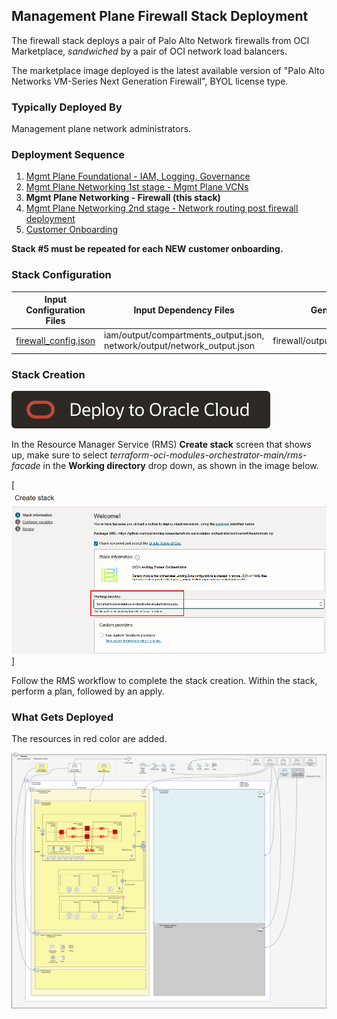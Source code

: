## Management Plane Firewall Stack Deployment

The firewall stack deploys a pair of Palo Alto Network firewalls from OCI Marketplace, *sandwiched* by a pair of OCI network load balancers. 

The marketplace image deployed is the latest available version of "Palo Alto Networks VM-Series Next Generation Firewall", BYOL license type.

### Typically Deployed By

Management plane network administrators.

### Deployment Sequence

1. [Mgmt Plane Foundational - IAM, Logging, Governance](./MPLANE-FOUNDATIONAL.md)
2. [Mgmt Plane Networking 1st stage - Mgmt Plane VCNs](./MPLANE-NETWORKING.md#stage1)
3. **Mgmt Plane Networking - Firewall (this stack)**
4. [Mgmt Plane Networking 2nd stage - Network routing post firewall deployment](./MPLANE-NETWORKING.md#stage2)
5. [Customer Onboarding](./CUSTOMER-ONBOARDING.md)

**Stack #5 must be repeated for each NEW customer onboarding.**

### Stack Configuration

Input Configuration Files | Input Dependency Files | Generated Output
--------------------------|------------------------|------------------
[firewall_config.json](../mgmt-plane/firewall/firewall_config.json) | iam/output/compartments_output.json, network/output/network_output.json  | firewall/output/instances_output.json

### Stack Creation

[![Deploy_To_OCI](../../design/images/DeployToOCI.svg)](https://cloud.oracle.com/resourcemanager/stacks/create?zipUrl=https://github.com/oci-landing-zones/terraform-oci-modules-orchestrator/archive/refs/heads/main.zip&zipUrlVariables={"input_config_files_urls":"https://raw.githubusercontent.com/oci-landing-zones/oci-landing-zone-operating-entities/refs/heads/master/blueprints/multi-oe/saas/runtime/runtime/mgmt-plane/firewall/firewall_config.json","url_dependency_source_oci_bucket":"isv-terraform-runtime-bucket","url_dependency_source":"ocibucket","url_dependency_source_oci_objects":"iam/output/compartments_output.json,network/output/network_output.json","save_output":true,"oci_object_prefix":"firewall/output"})

In the Resource Manager Service (RMS) **Create stack** screen that shows up, make sure to select *terraform-oci-modules-orchestrator-main/rms-facade* in the **Working directory** drop down, as shown in the image below. 

[![Working_directory](../../design/images/orchestrator-working-dir.png)]

Follow the RMS workflow to complete the stack creation. Within the stack, perform a plan, followed by an apply.

### What Gets Deployed

The resources in red color are added.

![isv-pod-architecture-mgmt-plane-firewall](../../design/images/mgmt-plane-firewall.png)
